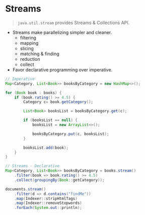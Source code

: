 # Streams

> `java.util.stream` provides Streams & Collections API.

* Streams make parallelizing simpler and cleaner.
  * filtering
  * mapping
  * slicing
  * matching & finding
  * reduction
  * collect
* Favor declarative programming over imperative.

```java
// Imperative
Map<Category, List<Book>> booksByCategory = new HashMap<>();

for (Book book : books) {
    if (book.rating() >= 4.5) {
        Category c= book.getCategory();

        List<Book> booksList = booksByCategory.get(c);

        if (booksList == null) {
            booksList = new ArrayList<>();

            booksByCategory.put(c, booksList);
        }

        booksList.add(book);
    }
}

// Streams - Declarative
Map<Category, List<Book>> booksByCategory = books.stream()
    .filter(book => book.rating() >= 4.5)
    .collect(groupingBy(Book::getCategory));
```

```java
documents.stream()
    .filter(d => d.contains("findMe"))
    .map(Indexer::stripHtmlTags)
    .map(Indexer::removeStopwords)
    .forEach(System.out::println);
```
